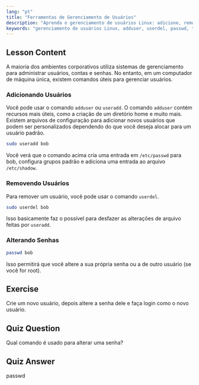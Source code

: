 ```yaml
---
lang: "pt"
title: "Ferramentas de Gerenciamento de Usuários"
description: "Aprenda o gerenciamento de usuários Linux: adicione, remova e altere senhas com os comandos useradd, userdel e passwd. Comece com este guia para iniciantes!"
keywords: "gerenciamento de usuários Linux, adduser, userdel, passwd, tutorial Linux, Linux para iniciantes, contas de usuário, comandos Linux"
---
```


## Lesson Content

A maioria dos ambientes corporativos utiliza sistemas de gerenciamento para administrar usuários, contas e senhas. No entanto, em um computador de máquina única, existem comandos úteis para gerenciar usuários.

### Adicionando Usuários

Você pode usar o comando `adduser` ou `useradd`. O comando `adduser` contém recursos mais úteis, como a criação de um diretório home e muito mais. Existem arquivos de configuração para adicionar novos usuários que podem ser personalizados dependendo do que você deseja alocar para um usuário padrão.

```bash
sudo useradd bob
```

Você verá que o comando acima cria uma entrada em `/etc/passwd` para bob, configura grupos padrão e adiciona uma entrada ao arquivo `/etc/shadow`.

### Removendo Usuários

Para remover um usuário, você pode usar o comando `userdel`.

```bash
sudo userdel bob
```

Isso basicamente faz o possível para desfazer as alterações de arquivo feitas por `useradd`.

### Alterando Senhas

```bash
passwd bob
```

Isso permitirá que você altere a sua própria senha ou a de outro usuário (se você for root).

## Exercise

Crie um novo usuário, depois altere a senha dele e faça login como o novo usuário.

## Quiz Question

Qual comando é usado para alterar uma senha?

## Quiz Answer

passwd
